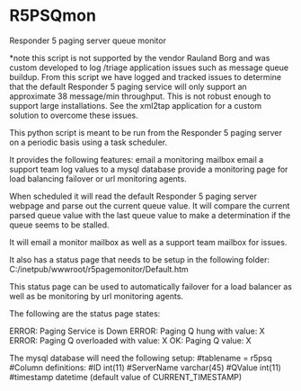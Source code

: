 # R5PSQmon
Responder 5 paging server queue monitor

*note this script is not supported by the vendor Rauland Borg and was custom developed to log /triage application issues such as 
message queue buildup.  From this script we have logged and tracked issues to determine that the default Responder 5
paging service will only support an approximate 38 message/min throughput.  This is not robust enough to support
large installations.  See the xml2tap application for a custom solution to overcome these issues.

This python script is meant to be run from the Responder 5 paging server on a periodic basis using a task scheduler. 

It provides the following features:
email a monitoring mailbox
email a support team
log values to a mysql database
provide a monitoring page for load balancing failover or url monitoring agents.

When scheduled it will read the default Responder 5 paging server webpage and parse out the current queue value.
It will compare the current parsed queue value with the last queue value to make a determination if the queue seems to be stalled.

It will email a monitor mailbox as well as a support team mailbox for issues.

It also has a status page that needs to be setup in the following folder:
C:/inetpub/wwwroot/r5pagemonitor/Default.htm

This status page can be used to automatically failover for a load balancer as well as be monitoring by url monitoring agents.

The following are the status page states:

ERROR: Paging Service is Down
ERROR: Paging Q hung with value: X
ERROR: Paging Q overloaded with value: X
OK: Paging Q value: X

The mysql database will need the following setup:
#tablename = r5psq
#Column definitions:
#ID int(11)
#ServerName varchar(45)
#QValue int(11)
#timestamp datetime (default value of CURRENT_TIMESTAMP)


